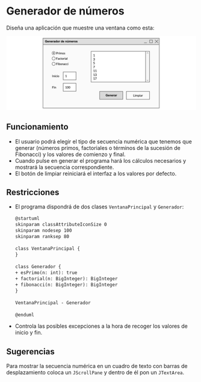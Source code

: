 # Generador de números

Diseña una aplicación que muestre una ventana como esta:

![](generador.png)

## Funcionamiento

- El usuario podrá elegir el tipo de secuencia numérica que tenemos que generar (números primos, factoriales o términos de la sucesión de Fibonacci) y los valores de comienzo y final.
- Cuando pulse en generar el programa hará los cálculos necesarios y mostrará la secuencia correspondiente.
- El botón de limpiar reiniciará el interfaz a los valores por defecto.

## Restricciones

- El programa dispondrá de dos clases `VentanaPrincipal` y `Generador`:

    ```plantuml
    @startuml
    skinparam classAttributeIconSize 0
    skinparam nodesep 100
    skinparam ranksep 80
    
    class VentanaPrincipal {
    }
    
    class Generador {
    + esPrimo(n: int): true
    + factorial(n: BigInteger): BigInteger
    + fibonacci(n: BigInteger): BigInteger
    }
    
    VentanaPrincipal - Generador
    
    @enduml
    ```

- Controla las posibles excepciones a la hora de recoger los valores de inicio y fin.

## Sugerencias

Para mostrar la secuencia numérica en un cuadro de texto con barras de desplazamiento coloca un `JScrollPane` y dentro de él pon un `JTextArea`.
